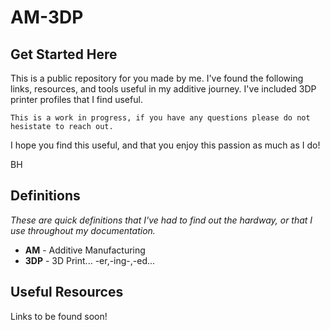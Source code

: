 # AM-3DP

## Get Started Here

This is a public repository for you made by me. I've found the following links, resources, and tools useful in my additive journey. I've included 3DP printer profiles that I find useful.

```
This is a work in progress, if you have any questions please do not hesistate to reach out.
```

I hope you find this useful, and that you enjoy this passion as much as I do! 

BH


## Definitions 
_These are quick definitions that I've had to find out the hardway, or that I use throughout my documentation._

* __AM__      - Additive Manufacturing
* __3DP__     - 3D Print... -er,-ing-,-ed...


## Useful Resources

Links to be found soon!
